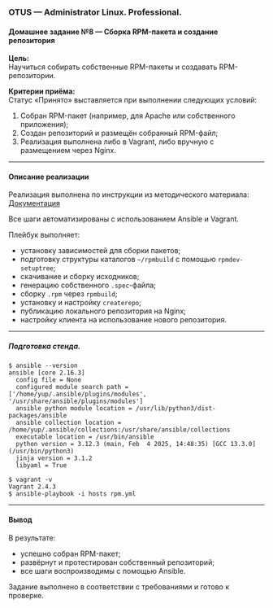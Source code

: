 ### **OTUS — Administrator Linux. Professional.**  
#### **Домашнее задание №8 — Сборка RPM-пакета и создание репозитория**

**Цель:**  
Научиться собирать собственные RPM-пакеты и создавать RPM-репозитории.

**Критерии приёма:**  
Статус «Принято» выставляется при выполнении следующих условий:
1. Собран RPM-пакет (например, для Apache или собственного приложения);
2. Создан репозиторий и размещён собранный RPM-файл;
3. Реализация выполнена либо в Vagrant, либо вручную с размещением через Nginx.

---

#### **Описание реализации**

Реализация выполнена по инструкции из методического материала:  
[Документация](https://docs.google.com/document/d/1yeYpcY39RxBGVIjBwTE12Y_VdjvsqCV3OFie2tvAtsg/edit?tab=t.0)

Все шаги автоматизированы с использованием Ansible и Vagrant.

Плейбук выполняет:
- установку зависимостей для сборки пакетов;
- подготовку структуры каталогов `~/rpmbuild` с помощью `rpmdev-setuptree`;
- скачивание и сборку исходников;
- генерацию собственного `.spec`-файла;
- сборку `.rpm` через `rpmbuild`;
- установку и настройку `createrepo`;
- публикацию локального репозитория на Nginx;
- настройку клиента на использование нового репозитория.

--- 

##### Подготовка стенда.
```
$ ansible --version
ansible [core 2.16.3]
  config file = None
  configured module search path = ['/home/yup/.ansible/plugins/modules', '/usr/share/ansible/plugins/modules']
  ansible python module location = /usr/lib/python3/dist-packages/ansible
  ansible collection location = /home/yup/.ansible/collections:/usr/share/ansible/collections
  executable location = /usr/bin/ansible
  python version = 3.12.3 (main, Feb  4 2025, 14:48:35) [GCC 13.3.0] (/usr/bin/python3)
  jinja version = 3.1.2
  libyaml = True

$ vagrant -v
Vagrant 2.4.3
$ ansible-playbook -i hosts rpm.yml
```

---

#### **Вывод**

В результате:
- успешно собран RPM-пакет;
- развёрнут и протестирован собственный репозиторий;
- все шаги воспроизводимы с помощью Ansible.

Задание выполнено в соответствии с требованиями и готово к проверке.
